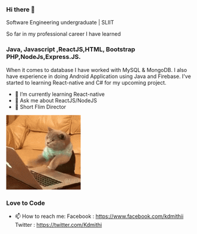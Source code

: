 ### Hi there 👋

Software Engineering undergraduate | SLIIT

So far in my professional career I have learned 
### Java, Javascript ,ReactJS,HTML, Bootstrap PHP,NodeJs,Express.JS.
When it comes to database I have worked with MySQL & MongoDB. I also have experience in doing Android Application using Java and Firebase. I've started to learning React-native and C# for my upcoming project.

- 🌱 I’m currently learning React-native
- 💬 Ask me about ReactJS/NodeJS
- :movie_camera: Short Flim Director

![](200.gif)

### Love to Code 

- 📫 How to reach me: 
Facebook : https://www.facebook.com/kdmithii
Twitter  : https://twitter.com/Kdmithi


